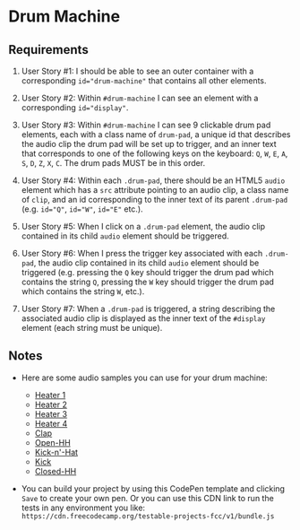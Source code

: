 
# Drum Machine

## Requirements

1. User Story #1: I should be able to see an outer container with a corresponding `id="drum-machine"` that contains all other elements.

2. User Story #2: Within `#drum-machine` I can see an element with a corresponding `id="display"`.

3. User Story #3: Within `#drum-machine` I can see 9 clickable drum pad elements, each with a class name of `drum-pad`, a unique id that describes the audio clip the drum pad will be set up to trigger, and an inner text that corresponds to one of the following keys on the keyboard: `Q`, `W`, `E`, `A`, `S`, `D`, `Z`, `X`, `C`. The drum pads MUST be in this order.

4. User Story #4: Within each `.drum-pad`, there should be an HTML5 `audio` element which has a `src` attribute pointing to an audio clip, a class name of `clip`, and an id corresponding to the inner text of its parent `.drum-pad` (e.g. `id="Q"`, `id="W"`, `id="E"` etc.).

5. User Story #5: When I click on a `.drum-pad` element, the audio clip contained in its child `audio` element should be triggered.

6. User Story #6: When I press the trigger key associated with each `.drum-pad`, the audio clip contained in its child `audio` element should be triggered (e.g. pressing the `Q` key should trigger the drum pad which contains the string `Q`, pressing the `W` key should trigger the drum pad which contains the string `W`, etc.).

7. User Story #7: When a `.drum-pad` is triggered, a string describing the associated audio clip is displayed as the inner text of the `#display` element (each string must be unique).

## Notes

- Here are some audio samples you can use for your drum machine:

  - [Heater 1](https://s3.amazonaws.com/freecodecamp/drums/Heater-1.mp3)
  - [Heater 2](https://s3.amazonaws.com/freecodecamp/drums/Heater-2.mp3)
  - [Heater 3](https://s3.amazonaws.com/freecodecamp/drums/Heater-3.mp3)
  - [Heater 4](https://s3.amazonaws.com/freecodecamp/drums/Heater-4_1.mp3)
  - [Clap](https://s3.amazonaws.com/freecodecamp/drums/Heater-6.mp3)
  - [Open-HH](https://s3.amazonaws.com/freecodecamp/drums/Dsc_Oh.mp3)
  - [Kick-n'-Hat](https://s3.amazonaws.com/freecodecamp/drums/Kick_n_Hat.mp3)
  - [Kick](https://s3.amazonaws.com/freecodecamp/drums/RP4_KICK_1.mp3)
  - [Closed-HH](https://s3.amazonaws.com/freecodecamp/drums/Cev_H2.mp3)

- You can build your project by using this CodePen template and clicking `Save` to create your own pen. Or you can use this CDN link to run the tests in any environment you like: `https://cdn.freecodecamp.org/testable-projects-fcc/v1/bundle.js`
